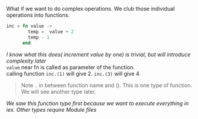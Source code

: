 What if we want to do complex operations. We club those individual operations into functions.
```elixir
inc = fn value ->
        temp =  value + 2
        temp - 1
      end
```
_I know what this does( increment value by one) is trivial, but will introduce complexity later_  
`value` near fn is called as parameter of the function.  
calling function `inc.(1)` will give 2. 
`inc.(3)` will give 4
> Note `.` in between function name and (). This is one type of function. We will see another type later.  

_We saw this function type first because we want to execute everything in iex. Other types require Module files_
